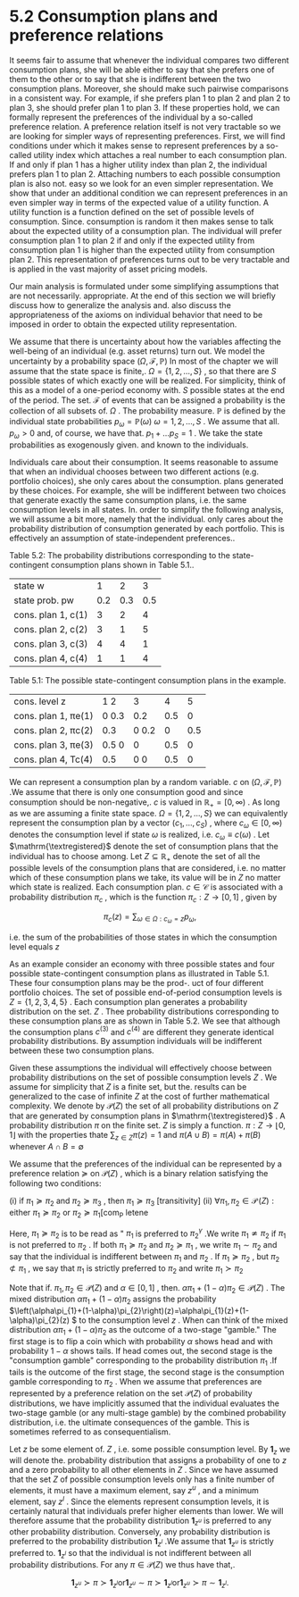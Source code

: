 # 5.2 Consumption plans and preference relations  

It seems fair to assume that whenever the individual compares two different consumption plans, she will be able either to say that she prefers one of them to the other or to say that she is indifferent between the two consumption plans. Moreover, she should make such pairwise comparisons in a consistent way. For example, if she prefers plan 1 to plan 2 and plan 2 to plan 3, she should prefer plan 1 to plan 3. If these properties hold, we can formally represent the preferences of the individual by a so-called preference relation. A preference relation itself is not very tractable so we are looking for simpler ways of representing preferences. First, we will find conditions under which it makes sense to represent preferences by a so-called utility index which attaches a real number to each consumption plan. If and only if plan 1 has a higher utility index than plan 2, the individual prefers plan 1 to plan 2. Attaching numbers to each possible consumption plan is also not. easy so we look for an even simpler representation. We show that under an additional condition we can represent preferences in an even simpler way in terms of the expected value of a utility function. A utility function is a function defined on the set of possible levels of consumption. Since. consumption is random it then makes sense to talk about the expected utility of a consumption plan. The individual will prefer consumption plan 1 to plan 2 if and only if the expected utility from consumption plan 1 is higher than the expected utility from consumption plan 2. This representation of preferences turns out to be very tractable and is applied in the vast majority of asset pricing models.  

Our main analysis is formulated under some simplifying assumptions that are not necessarily. appropriate. At the end of this section we will briefly discuss how to generalize the analysis and. also discuss the appropriateness of the axioms on individual behavior that need to be imposed in order to obtain the expected utility representation.  

We assume that there is uncertainty about how the variables affecting the well-being of an individual (e.g. asset returns) turn out. We model the uncertainty by a probability space $\left(\Omega,\mathcal{F},\mathbb{P}\right)$ In most of the chapter we will assume that the state space is finite,. $\Omega=\{1,2,\dots,S\}$ , so that there are $S$ possible states of which exactly one will be realized. For simplicity, think of this as a model of a one-period economy with. $S$ possible states at the end of the period. The set. $\mathcal{F}$ of events that can be assigned a probability is the collection of all subsets of. $\Omega$ . The probability measure. $\mathbb{P}$ is defined by the individual state probabilities $p_{\omega}=\mathbb{P}(\omega)$ $\omega=1,2,\ldots,S$ . We assume that all. $p_{\omega}>0$ and, of course, we have that. $p_{1}+\ldots p_{S}=1$ . We take the state probabilities as exogenously given. and known to the individuals.  

Individuals care about their consumption. It seems reasonable to assume that when an individual chooses between two different actions (e.g. portfolio choices), she only cares about the consumption. plans generated by these choices. For example, she will be indifferent between two choices that generate exactly the same consumption plans, i.e. the same consumption levels in all states. In. order to simplify the following analysis, we will assume a bit more, namely that the individual. only cares about the probability distribution of consumption generated by each portfolio. This is effectively an assumption of state-independent preferences..  

Table 5.2: The probability distributions corresponding to the state-contingent consumption plans shown in Table 5.1..   


<html><body><table><tr><td>state w</td><td>1</td><td>2</td><td>3</td></tr><tr><td>state prob. pw</td><td>0.2</td><td>0.3</td><td>0.5</td></tr><tr><td>cons. plan 1, c(1)</td><td>3</td><td>2</td><td>4</td></tr><tr><td>cons. plan 2, c(2)</td><td>3</td><td>1</td><td>5</td></tr><tr><td>cons. plan 3, c(3)</td><td>4</td><td>4</td><td>1</td></tr><tr><td>cons. plan 4, c(4)</td><td>1</td><td>1</td><td>4</td></tr></table></body></html>  

Table 5.1: The possible state-contingent consumption plans in the example.   


<html><body><table><tr><td>cons. level z</td><td>1 2</td><td>3</td><td>4</td><td>5</td></tr><tr><td>cons. plan 1, πe(1)</td><td>0 0.3</td><td>0.2</td><td>0.5</td><td>0</td></tr><tr><td>cons. plan 2, πc(2)</td><td>0.3</td><td>0 0.2</td><td>0</td><td>0.5</td></tr><tr><td>cons. plan 3, πe(3)</td><td>0.5 0</td><td>0</td><td>0.5</td><td>0</td></tr><tr><td>cons. plan 4, Tc(4)</td><td>0.5</td><td>0 0</td><td>0.5</td><td>0</td></tr></table></body></html>  

We can represent a consumption plan by a random variable. $c$ on $\left(\Omega,\mathcal{F},\mathbb{P}\right)$ .We assume that there is only one consumption good and since consumption should be non-negative,. $c$ is valued in $\mathbb{R}_{+}=[0,\infty)$ . As long as we are assuming a finite state space. $\Omega=\{1,2,\dots,S\}$ we can equivalently represent the consumption plan by a vector $\left(c_{1},\dots,c_{S}\right)$ , where $c_{\omega}\in[0,\infty)$ denotes the consumption level if state $\omega$ is realized, i.e. $c_{\omega}\equiv c(\omega)$ . Let $\mathrm{\textregistered}$ denote the set of consumption plans that the individual has to choose among. Let $Z\subseteq\mathbb{R}_{+}$ denote the set of all the possible levels of the consumption plans that are considered, i.e. no matter which of these consumption plans we take, its value will be in $Z$ no matter which state is realized. Each consumption plan. $c\in\mathcal{C}$ is associated with a probability distribution $\pi_{c}$ , which is the function $\pi_{c}:Z\to[0,1]$ , given by  

$$
\pi_{c}(z)=\sum_{\omega\in\Omega:c_{\omega}=z}p_{\omega},
$$  

i.e. the sum of the probabilities of those states in which the consumption level equals $z$  

As an example consider an economy with three possible states and four possible state-contingent consumption plans as illustrated in Table 5.1. These four consumption plans may be the prod-. uct of four different portfolio choices. The set of possible end-of-period consumption levels is $Z=\{1,2,3,4,5\}$ . Each consumption plan generates a probability distribution on the set. $Z$ . Thee probability distributions corresponding to these consumption plans are as shown in Table 5.2. We see that although the consumption plans $c^{(3)}$ and $c^{(4)}$ are different they generate identical probability distributions. By assumption individuals will be indifferent between these two consumption plans.  

Given these assumptions the individual will effectively choose between probability distributions on the set of possible consumption levels $Z$ . We assume for simplicity that $Z$ is a finite set, but the. results can be generalized to the case of infinite $Z$ at the cost of further mathematical complexity. We denote by $\mathcal{P}(Z)$ the set of all probability distributions on $Z$ that are generated by consumption plans in $\mathrm{\textregistered}$ . A probability distribution $\pi$ on the finite set. $Z$ is simply a function. $\pi:Z\to\lfloor0,1\rfloor$ with the properties thate $\textstyle\sum_{z\in Z}\pi(z)=1$ and $\pi(A\cup B)=\pi(A)+\pi(B)$ whenever $A\cap B=\emptyset$  

We assume that the preferences of the individual can be represented by a preference relation $\succeq$ on $\mathcal{P}(Z)$ , which is a binary relation satisfying the following two conditions:  

(i) if $\pi_{1}\succeq\pi_{2}$ and $\pi_{2}\succeq\pi_{3}$ , then $\pi_{1}\succeq\pi_{3}$ [transitivity] (ii) $\forall\pi_{1},\pi_{2}\in\operatorname{\mathcal{P}}(Z):{\mathrm{either~}}\pi_{1}\succeq\pi_{2}{\mathrm{~or~}}\pi_{2}\succeq\pi_{1}[{\mathrm{com}}_{\operatorname{P}}$ letene  

Here, $\pi_{1}\succeq\pi_{2}$ is to be read as " $\pi_{1}$ is preferred to $\pi{_2}^{\gamma}$ .We write $\pi_{1}\nsimeq\pi_{2}$ if $\pi_{1}$ is not preferred to $\pi_{2}$ . If both $\pi_{1}\succeq\pi_{2}$ and $\pi_{2}\succeq\pi_{1}$ , we write $\pi_{1}\sim\pi_{2}$ and say that the individual is indifferent between $\pi_{1}$ and $\pi_{2}$ . If $\pi_{1}\succeq\pi_{2}$ , but $\pi_{2}\not\subset\pi_{1}$ , we say that $\pi_{1}$ is strictly preferred to $\pi_{2}$ and write $\pi_{1}\succ\pi_{2}$  

Note that if. $\pi_{1},\pi_{2}\in\mathcal{P}(Z)$ and $\alpha\in[0,1]$ , then. $\alpha\pi_{1}+(1-\alpha)\pi_{2}\in\mathcal{P}(Z)$ . The mixed distribution $\alpha\pi_{1}+(1-\alpha)\pi_{2}$ assigns the probability $\left(\alpha\pi_{1}+(1-\alpha)\pi_{2}\right)(z)=\alpha\pi_{1}(z)+(1-\alpha)\pi_{2}(z) $ to the consumption level $z$ . When can think of the mixed distribution $\alpha\pi_{1}+(1-\alpha)\pi_{2}$ as the outcome of a two-stage "gamble." The first stage is to flip a coin which with probability $\alpha$ shows head and with probability $1-\alpha$ shows tails. If head comes out, the second stage is the "consumption gamble" corresponding to the probability distribution $\pi_{1}$ .If tails is the outcome of the first stage, the second stage is the consumption gamble corresponding to $\pi_{2}$ . When we assume that preferences are represented by a preference relation on the set $\mathcal{P}(Z)$ of probability distributions, we have implicitly assumed that the individual evaluates the two-stage gamble (or any multi-stage gamble) by the combined probability distribution, i.e. the ultimate consequences of the gamble. This is sometimes referred to as consequentialism.  

Let $z$ be some element of. $Z$ , i.e. some possible consumption level. By $\mathbf{1}_{z}$ we will denote the. probability distribution that assigns a probability of one to $z$ and a zero probability to all other elements in $Z$ . Since we have assumed that the set $Z$ of possible consumption levels only has a finite number of elements, it must have a maximum element, say $z^{u}$ , and a minimum element, say $z^{l}$ . Since the elements represent consumption levels, it is certainly natural that individuals prefer higher elements than lower. We will therefore assume that the probability distribution $\mathbf{1}_{z^{u}}$ is preferred to any other probability distribution. Conversely, any probability distribution is preferred to the probability distribution $\mathbf{1}_{z^{l}}$ .We assume that $\mathbf{1}_{z^{u}}$ is strictly preferred to. $\mathbf{1}_{z^{l}}$ so that the individual is not indifferent between all probability distributions. For any $\pi\in{\mathcal{P}}(Z)$ we thus have that,.  

$$
\mathbf{1}_{z^{u}}\succ\pi\succ\mathbf{1}_{z^{l}}\mathrm{or}\mathbf{1}_{z^{u}}\sim\pi\succ\mathbf{1}_{z^{l}}\mathrm{or}\mathbf{1}_{z^{u}}\succ\pi\sim\mathbf{1}_{z^{l}}.
$$  
